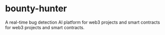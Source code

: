 # bounty-hunter
A real-time bug detection AI platform for web3 projects and smart contracts for web3 projects and smart contracts.

